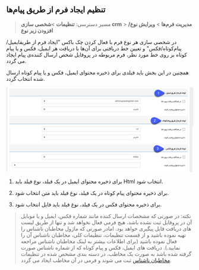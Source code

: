 ## تنظیم ایجاد فرم از طریق پیام‌ها

>  مسیر دسترسی:  **تنظیمات** >**شخصی سازی crm** > **مدیریت فرم‌ها** > **ویرایش  نوع/افزودن زیر نوع** 

در شخصی سازی هر نوع فرم با فعال کردن چک باکس "ایجاد فرم از طریقایمیل/پیام‌کوتاه/فکس" و تعیین خط دریافتی برای آن‌ها با دریافت هر ایمیل، فکس و یا پیام کوتاه بر روی خط مورد نظر،  فرم مربوطه در پروفایل شخص ارسال کننده‌ی پیام ایجاد می گردد.

همچنین در این بخش باید فیلدی برای ذخیره محتوای ایمیل، فکس و یا پیام کوتاه ارسال شده انتخاب گردد.

![](FormsManagement4.png)

1. برای ذخیره محتوای ایمیل در یک فیلد، نوع فیلد باید Html انتخاب شود.

2. برای ذخیره محتوای پیام کوتاه در یک فیلد، نوع فیلد باید متن انتخاب شود.

3. برای ذخیره محتوای فکس در یک فیلد، نوع فیلد باید فایل انتخاب شود.


> نکته: در صورتی که مشخصات ارسال کننده مانند شماره فکس، ایمیل و یا موبایل آن در پروفایل ثبت نشده باشد، هیچ فرمی فعال نخواهد شد و تنها از طریق لیست های دریافت قابل پیگیری خواهد بود. امادر صورتی که ماژول مخاطبان ناشناس را تهیه نموده باشید و از قسمت تنظیمات، تنظیمات کلی، مخاطبان ناشناس آن را فعال نموده باشید (برای اطلاعات بیشتر به لینک مخاطبان ناشناس  مراجعه نمایید.). دریافت های ایمیل، فکس و پیام کوتاه که از شماره ناشناس صورت گرفته شده باشد به صورت یک مخاطب، در دسته بندی مشخص شده در تنظیمات [مخاطبان ناشناس](https://github.com/1stco/PayamGostarDocs/blob/master/help%202.5.4/Settings/General-settings/Anonymous-audience/Anonymous-audience.md) ثبت می شوند و فرمی در آن مخاطب ایجاد می گردد.




